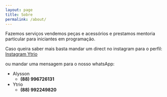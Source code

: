 ```yaml
---
layout: page
title: Sobre
permalink: /about/
---
```


Fazemos serviços vendemos peças e acessórios
e prestamos mentoria particular para iniciantes
em programação.

Caso queira saber mais basta mandar um direct no instagram para
o perfil: [Instagram Ytrio](https://www.instagram.com/koujirof/)

ou mandar uma mensagem para o nosso whatsApp: 
- Alysson
  - **(88) 996726131**
- Ytrio
  - **(88) 992249820**
